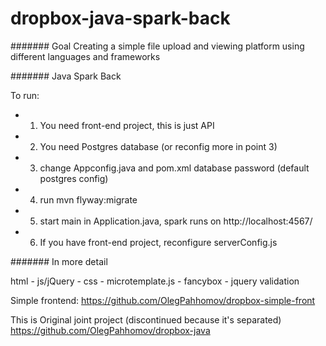 # dropbox-java-spark-back

####### Goal
Creating a simple file upload and viewing platform using different languages and frameworks

####### Java Spark Back

To run:
* 1) You need front-end project, this is just API
* 2) You need Postgres database (or reconfig more in point 3)
* 3) change Appconfig.java and pom.xml database password (default postgres config)
* 4) run mvn flyway:migrate
* 5) start main in Application.java, spark runs on http://localhost:4567/
* 6) If you have front-end project, reconfigure serverConfig.js



####### In more detail

html - js/jQuery - css - microtemplate.js - fancybox - jquery validation

Simple frontend:
https://github.com/OlegPahhomov/dropbox-simple-front

This is Original joint project (discontinued because it's separated)
https://github.com/OlegPahhomov/dropbox-java
